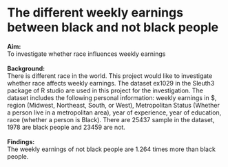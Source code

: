 # The different weekly earnings between black and not black people
<b>Aim:</b> <br>To investigate whether race influences weekly earnings
<br><br>
<b>Background:</b> <br> There is different race in the world. This project would like to investigate whether race affects 
weekly earnings. The dataset ex1029 in the Sleuth3 package of R studio are used in this project for 
the investigation. The dataset includes the following personal information: weekly earnings in $, 
region (Midwest, Northeast, South, or West), Metropolitan Status (Whether a person live in a 
metropolitan area), year of experience, year of education, race (whether a person is Black). There are 
25437 sample in the dataset, 1978 are black people and 23459 are not.
<br><br>
<b>Findings:</b> <br> The weekly earnings of not black people are 1.264 times more than black people.

